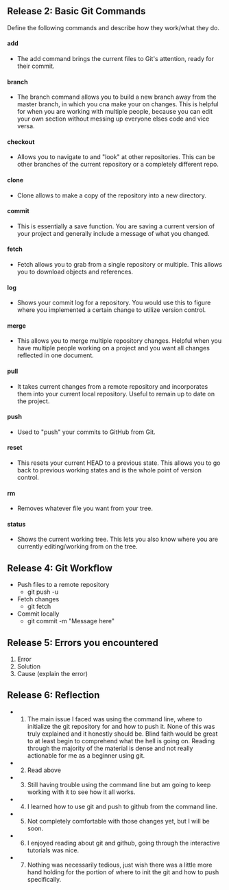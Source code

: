 ## Release 2: Basic Git Commands
Define the following commands and describe how they work/what they do.  


#### add
* The add command brings the current files to Git's attention, ready for their commit.

#### branch
* The branch command allows you to build a new branch away from the master branch, in which you cna make your on changes. This is helpful for when you are working with multiple people, because you can edit your own section without messing up everyone elses code and vice versa.

#### checkout
* Allows you to navigate to and "look" at other repositories. This can be other branches of the current repository or a completely different repo.

#### clone
* Clone allows to make a copy of the repository into a new directory.

#### commit
* This is essentially a save function. You are saving a current version of your project and generally include a message of what you changed.

#### fetch
* Fetch allows you to grab from a single repository or multiple. This allows you to download objects and references.

#### log
* Shows your commit log for a repository. You would use this to figure where you implemented  a certain change to utilize version control.

#### merge
* This allows you to merge multiple repository changes. Helpful when you have multiple people working on a project and you want all changes reflected in one document.

#### pull
* It takes current changes from a remote repository and incorporates them into your current local repository. Useful to remain up to date on the project.

#### push
* Used to "push" your commits to GitHub from Git.

#### reset
* This resets your current HEAD to a previous state. This allows you to go back to previous working states and is the whole point of version control.

#### rm
* Removes whatever file you want from your tree.

#### status
* Shows the current working tree. This lets you also know where you are currently editing/working from on the tree.


## Release 4: Git Workflow

- Push files to a remote repository
	* git push -u <name> <branch name>
- Fetch changes
	* git fetch
- Commit locally
	* git commit -m "Message here"

## Release 5: Errors you encountered
1. Error
2. Solution
3. Cause (explain the error)

## Release 6: Reflection

* 1) The main issue I faced was using the command line, where to initialize the git repository for and how to push it. None of this was truly explained and it honestly should be. Blind faith would be great to at least begin to comprehend what the hell is going on. Reading through the majority of the material is dense and not really actionable for me as a beginner using git. 
* 2) Read above
* 3) Still having trouble using the command line but am going to keep working with it to see how it all works.
* 4) I learned how to use git and push to github from the command line.
* 5) Not completely comfortable with those changes yet, but I will be soon.
* 6) I enjoyed reading about git and github, going through the interactive tutorials was nice.
* 7) Nothing was necessarily tedious, just wish there was a little more hand holding for the portion of where to init the git and how to push specifically.